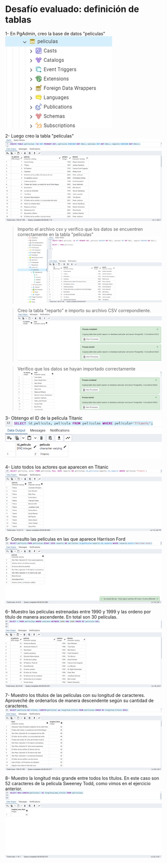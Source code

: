 # Desafío evaluado: definición de tablas

1- En PgAdmin, creo la base de datos "peliculas"
[![CREATE TABLE](https://github.com/roanvr/dev_m5_definicion_tablas/blob/main/assets/img/01-CREATE_TABLE.png?raw=true "CREATE TABLE")](https://github.com/roanvr/dev_m5_definicion_tablas/blob/main/assets/img/01-CREATE_TABLE.png?raw=true "CREATE TABLE")

2- Luego creo la tabla "peliculas"
[![](https://github.com/roanvr/dev_m5_definicion_tablas/blob/main/assets/img/02-IMPORT_TABLE_PELICULA.png?raw=true)](https://github.com/roanvr/dev_m5_definicion_tablas/blob/main/assets/img/02-IMPORT_TABLE_PELICULA.png?raw=true)

> Importo el archivo csv y verifico que los datos se encuentren correctamente en la tabla "peliculas"
[![](https://github.com/roanvr/dev_m5_definicion_tablas/blob/main/assets/img/03-VERIFICACION_IMPORT_TABLE_PELICULAS.png?raw=true)](https://github.com/roanvr/dev_m5_definicion_tablas/blob/main/assets/img/03-VERIFICACION_IMPORT_TABLE_PELICULAS.png?raw=true)

> Creo la tabla "reparto" e importo su archivo CSV correpondiente.
[![](https://github.com/roanvr/dev_m5_definicion_tablas/blob/main/assets/img/04-CREATE_TABLE_REPARTO.png?raw=true)](https://github.com/roanvr/dev_m5_definicion_tablas/blob/main/assets/img/04-CREATE_TABLE_REPARTO.png?raw=true)

> Verifico que los datos se hayan importado correctamente
[![](https://github.com/roanvr/dev_m5_definicion_tablas/blob/main/assets/img/05-VERIFICACION_IMPORT_TABLE_REPARTO.png?raw=true)](https://github.com/roanvr/dev_m5_definicion_tablas/blob/main/assets/img/05-VERIFICACION_IMPORT_TABLE_REPARTO.png?raw=true)

3- Obtengo el ID de la película Titanic
[![](https://github.com/roanvr/dev_m5_definicion_tablas/blob/main/assets/img/06-ENCONTRAR_ID_TITANIC.png?raw=true)](https://github.com/roanvr/dev_m5_definicion_tablas/blob/main/assets/img/06-ENCONTRAR_ID_TITANIC.png?raw=true)

4- Listo todos los actores que aparecen en Titanic
[![](https://github.com/roanvr/dev_m5_definicion_tablas/blob/main/assets/img/07-SELECT_CAST_TITANIC.png?raw=true)](https://github.com/roanvr/dev_m5_definicion_tablas/blob/main/assets/img/07-SELECT_CAST_TITANIC.png?raw=true)

5- Consulto las películas en las que aparece Harrison Ford
[![](https://github.com/roanvr/dev_m5_definicion_tablas/blob/main/assets/img/08-SELECT_PELICULAS_HARRISON_FORD.png?raw=true)](https://github.com/roanvr/dev_m5_definicion_tablas/blob/main/assets/img/08-SELECT_PELICULAS_HARRISON_FORD.png?raw=true)

6- Muestro las películas estrenadas entre 1990 y 1999 y las ordeno por título de manera ascendente. En total son 30 películas.
[![](https://github.com/roanvr/dev_m5_definicion_tablas/blob/main/assets/img/09-SELECT_ORDER_PELICULAS_90_99.png?raw=true)](https://github.com/roanvr/dev_m5_definicion_tablas/blob/main/assets/img/09-SELECT_ORDER_PELICULAS_90_99.png?raw=true)

7- Muestro los títulos de las películas con su longitud de caracteres. Aproveché de ordenarlos de manera descendente según su cantidad de caracteres.
[![](https://github.com/roanvr/dev_m5_definicion_tablas/blob/main/assets/img/10-MOSTRAR_LONGITUD_CARACTERES.png?raw=true)](https://github.com/roanvr/dev_m5_definicion_tablas/blob/main/assets/img/10-MOSTRAR_LONGITUD_CARACTERES.png?raw=true)

8- Muestro la longitud más grande entre todos los títulos. En este caso son 52 caracteres de la película Sweeney Todd, como vimos en el ejercicio anterior.
[![](https://github.com/roanvr/dev_m5_definicion_tablas/blob/main/assets/img/11_MOSTRAR_TITULO_LONGITUD_MAX.png?raw=true)](https://github.com/roanvr/dev_m5_definicion_tablas/blob/main/assets/img/11_MOSTRAR_TITULO_LONGITUD_MAX.png?raw=true)

